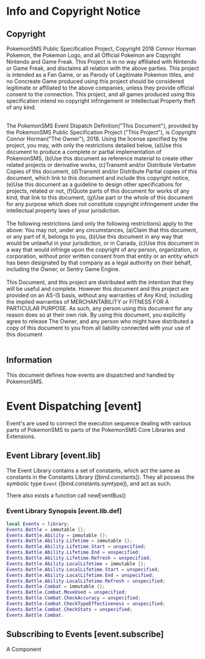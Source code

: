 # Info and Copyright Notice #
## Copyright ##
PokemonSMS Public Specification Project, Copyright 2018 Connor Horman
Pokemon, the Pokemon Logo, and all Official Pokemon are Copyright Nintendo and Game Freak. This Project is in no way affiliated with Nintendo or Game Freak, and disclaims all relation with the above parties. This project is intended as a Fan Game, or as Parody of Legitimate Pokemon titles, and no Concreate Game produced using this project should be considered legitimate or affiliated to the above companies, unless they provide official consent to the connection. This project, and all games produced using this specification intend no copyright infringement or Intellectual Property theft of any kind.<br/><br/>


The PokemonSMS Event Dispatch Definition("This Document"), provided by the PokemonSMS Public Specification Project ("This Project"), is Copyright Connor Horman("The Owner"), 2018. 
Using the license specified by the project, you may, with only the restrictions detailed below,
(a)Use this document to produce a complete or partial implementation of PokemonSMS, 
(b)Use this document as reference material to create other related projects or derivative works,
(c)Transmit and/or Distribute Verbatim Copies of this document,
(d)Transmit and/or Distribute Partial copies of this document, which link to this document and include this copyright notice,
(e)Use this document as a guideline to design other specifications for projects, related or not,
(f)Quote parts of this document for works of any kind, that link to this document,
(g)Use part or the whole of this document for any purpose which does not constitute copyright infringement under the intellectual property laws of your jurisdiction.
<br/><br/>
The following restrictions (and only the following restrictions) apply to the above:
You may not, under any circumstances, 
(a)Claim that this document, or any part of it, belongs to you, 
(b)Use this document in any way that would be unlawful in your jurisdiction, or in Canada, 
(c)Use this document in a way that would infringe upon the copyright of any person, organization, or corporation, without prior written consent from that entity or an entity which has been designated by that company as a legal authority on their behalf, including the Owner, or Sentry Game Engine.
<br/><br/>
  This Document, and this project are distributed with the intention that they will be useful and complete. However this document and this project are provided on an AS-IS basis, without any warranties of Any Kind, including the implied warranties of MERCHANTABILITY or FITNESS FOR A PARTICULAR PURPOSE. As such, any person using this document for any reason does so at their own risk.  By using this document, you explicitly agree to release The Owner, and any person who might have distributed a copy of this document to you from all liability connected with your use of this document
<br/><br/>

## Information ##

This document defines how events are dispatched and handled by PokemonSMS.

# Event Dispatching [event] #

Event's are used to connect the execution sequence dealing with various parts of PokemonSMS to parts of the PokemonSMS Core Libraries and Extensions. 

## Event Library [event.lib] ##

The Event Library contains a set of constants, which act the same as constants in the Constants Library ([bind.constants]). They all possess the symbolic type `Event` ([bind.constants.symtype]), and act as such. 

There also exists a function call newEventBus()

### Event Library Synopsis [event.lib.def] ###

```lua
local Events = library;
Events.Battle = immutable {};
Events.Battle.Ability = immutable {};
Events.Battle.Ability.Lifetime = immutable {};
Events.Battle.Ability.Lifetime.Start = unspecified;
Events.Battle.Ability.Lifetime.End = unspecified;
Events.Battle.Ability.Lifetime.Refresh = unspecified;
Events.Battle.Ability.LocalLifetime = immutable {};
Events.Battle.Ability.LocalLifetime.Start = unspecified;
Events.Battle.Ability.LocalLifetime.End = unspecified;
Events.Battle.Ability.LocalLifetime.Refresh = unspecified;
Events.Battle.Combat = immutable {};
Events.Battle.Combat.MoveUsed = unspecified;
Events.Battle.Combat.CheckAccuracy = unspecified;
Events.Battle.Combat.CheckTypeEffectiveness = unspecified;
Events.Battle.Combat.CheckStats = unspecified;
Events.Battle.Combat.
```

## Subscribing to Events [event.subscribe] ##

A Component 


